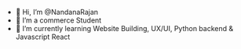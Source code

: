 - 👋 Hi, I’m @NandanaRajan
- 👀 I’m a commerce Student
- 🌱 I’m currently learning Website Building, UX/UI, Python backend & Javascript React

